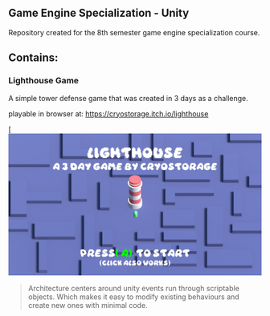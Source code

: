 ##  Game Engine Specialization - Unity
Repository created for the 8th semester game engine specialization course.

## Contains:

### Lighthouse Game
  A simple tower defense game that was created in 3 days as a challenge.
  
  playable in browser at: https://cryostorage.itch.io/lighthouse

[![Lighthouse Title Screen](img/lighthouse.jpg)

> Architecture centers around unity events run through scriptable objects.
> Which makes it easy to modify existing behaviours and create new ones with minimal code.  
  
